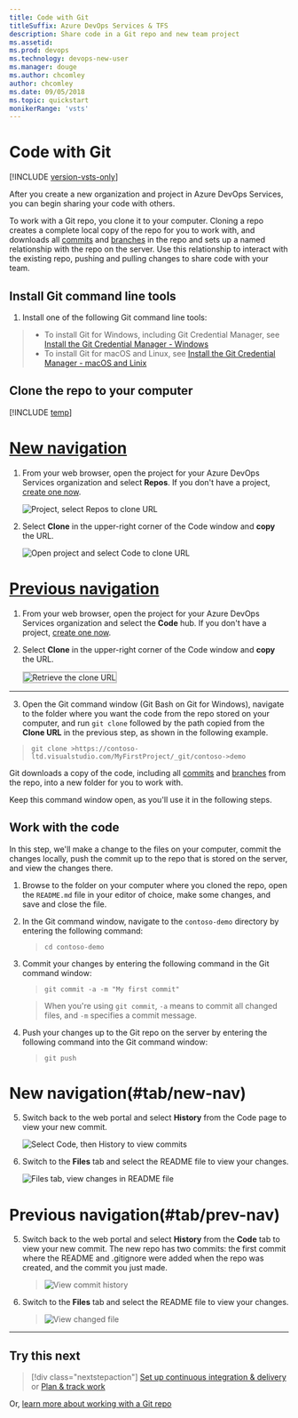 ```yaml
---
title: Code with Git
titleSuffix: Azure DevOps Services & TFS 
description: Share code in a Git repo and new team project 
ms.assetid: 
ms.prod: devops
ms.technology: devops-new-user
ms.manager: douge
ms.author: chcomley
author: chcomley
ms.date: 09/05/2018
ms.topic: quickstart
monikerRange: 'vsts'
---
```


# Code with Git

[!INCLUDE [version-vsts-only](../_shared/version-vsts-only.md)]

After you create a new organization and project in Azure DevOps Services, you can begin sharing your code with others.

To work with a Git repo, you clone it to your computer. Cloning a repo creates a complete local copy of the repo for you to work with, and downloads all [commits](../repos/git/commits.md) and [branches](../repos/git/branches.md) in the repo and sets up a named relationship with the repo on the server. Use this relationship to interact with the existing repo, pushing and pulling changes to share code with your team.

## Install Git command line tools

1. Install one of the following Git command line tools:

  >- To install Git for Windows, including Git Credential Manager, see [Install the Git Credential Manager - Windows](../repos/git/set-up-credential-managers.md#windows)
  >- To install Git for macOS and Linux, see [Install the Git Credential Manager - macOS and Linix](../repos/git/set-up-credential-managers.md#macos-and-linux)

## Clone the repo to your computer

[!INCLUDE [temp](../boards/_shared/new-agile-hubs-feature.md)]

# [New navigation](#tab/new-nav)

1. From your web browser, open the project for your Azure DevOps Services organization and select **Repos**. If you don't have a project, [create one now](sign-up-invite-teammates.md).

   ![Project, select Repos to clone URL](_img/project-select-repos-vert.png)

2. Select **Clone** in the upper-right corner of the Code window and **copy** the URL.
  
   ![Open project and select Code to clone URL](_img/code-with-git-clone-repo.png)

# [Previous navigation](#tab/prev-nav)

1. From your web browser, open the project for your Azure DevOps Services organization and select the **Code** hub. If you don't have a project, [create one now](sign-up-invite-teammates.md).

2. Select **Clone** in the upper-right corner of the Code window and **copy** the URL.

	<img src="_img/code-with-git-clone-repo-prev.png" alt="Retrieve the clone URL" style="border: 2px solid #C3C3C3;" />

---

3. Open the Git command window (Git Bash on Git for Windows), navigate to the folder where you want the code from the repo stored on your computer, and run `git clone` followed by the path copied from the **Clone URL** in the previous step, as shown in the following example.

  >```
  >git clone >https://contoso-ltd.visualstudio.com/MyFirstProject/_git/contoso->demo
  >```
  Git downloads a copy of the code, including all [commits](../repos/git/commits.md) and [branches](../repos/git/branches.md) from the repo, into a new folder for you to work with.

  Keep this command window open, as you'll use it in the following steps.


## Work with the code

In this step, we'll make a change to the files on your computer, commit the changes locally, push the commit up to the repo that is stored on the server, and view the changes there.

1. Browse to the folder on your computer where you cloned the repo, open the `README.md` file in your editor of choice, make some changes, and save and close the file.

2. In the Git command window, navigate to the `contoso-demo` directory by entering the following command: 

   > ```
   > cd contoso-demo
   > ```

3. Commit your changes by entering the following command in the Git command window:

    >```
    >git commit -a -m "My first commit"
    >```

   >When you're using `git commit`, `-a` means to commit all changed files, and `-m` specifies a commit message.

4. Push your changes up to the Git repo on the server by entering the following command into the Git command window:

    >```
    >git push
    >```
# New navigation(#tab/new-nav)

5. Switch back to the web portal and select **History** from the Code page to view your new commit. 

   ![Select Code, then History to view commits](_img/code-history-vert.png)

6. Switch to the **Files** tab and select the README file to view your changes.

   ![Files tab, view changes in README file](_img/first-edit-readme-file.png)

# Previous navigation(#tab/prev-nav)

5. Switch back to the web portal and select **History** from the **Code** tab to view your new commit. The new repo has two commits: the first commit where the README and .gitignore were added when the repo was created, and the commit you just made.

   >![View commit history](../repos/git/_img/repo-mgmt/commit-push.png)

6. Switch to the **Files** tab and select the README file to view your changes.

   >![View changed file](../repos/git/_img/repo-mgmt/readme-changed-file.png)  
---

## Try this next  

> [!div class="nextstepaction"]
> [Set up continuous integration & delivery](../pipelines/get-started-designer.md?toc=/vsts/user-guide/toc.json&bc=/vsts/user-guide/breadcrumb/toc.json)
> or
> [Plan & track work](plan-track-work.md)

Or, [learn more about working with a Git repo](../repos/git/index.md)
